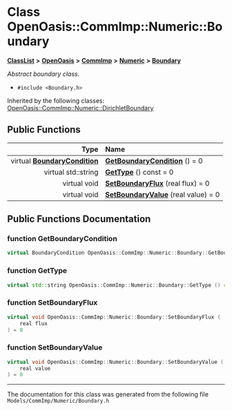 

# Class OpenOasis::CommImp::Numeric::Boundary



[**ClassList**](annotated.md) **>** [**OpenOasis**](namespace_open_oasis.md) **>** [**CommImp**](namespace_open_oasis_1_1_comm_imp.md) **>** [**Numeric**](namespace_open_oasis_1_1_comm_imp_1_1_numeric.md) **>** [**Boundary**](class_open_oasis_1_1_comm_imp_1_1_numeric_1_1_boundary.md)



_Abstract boundary class._ 

* `#include <Boundary.h>`





Inherited by the following classes: [OpenOasis::CommImp::Numeric::DirichletBoundary](class_open_oasis_1_1_comm_imp_1_1_numeric_1_1_dirichlet_boundary.md)
































## Public Functions

| Type | Name |
| ---: | :--- |
| virtual [**BoundaryCondition**](struct_open_oasis_1_1_comm_imp_1_1_numeric_1_1_boundary_condition.md) | [**GetBoundaryCondition**](#function-getboundarycondition) () = 0<br> |
| virtual std::string | [**GetType**](#function-gettype) () const = 0<br> |
| virtual void | [**SetBoundaryFlux**](#function-setboundaryflux) (real flux) = 0<br> |
| virtual void | [**SetBoundaryValue**](#function-setboundaryvalue) (real value) = 0<br> |




























## Public Functions Documentation




### function GetBoundaryCondition 

```C++
virtual BoundaryCondition OpenOasis::CommImp::Numeric::Boundary::GetBoundaryCondition () = 0
```






### function GetType 

```C++
virtual std::string OpenOasis::CommImp::Numeric::Boundary::GetType () const = 0
```






### function SetBoundaryFlux 

```C++
virtual void OpenOasis::CommImp::Numeric::Boundary::SetBoundaryFlux (
    real flux
) = 0
```






### function SetBoundaryValue 

```C++
virtual void OpenOasis::CommImp::Numeric::Boundary::SetBoundaryValue (
    real value
) = 0
```




------------------------------
The documentation for this class was generated from the following file `Models/CommImp/Numeric/Boundary.h`

